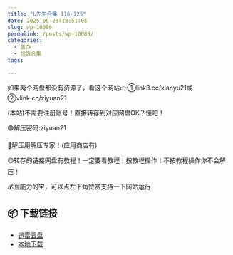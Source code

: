```yaml
---
title: "L先生合集 116-125"
date: 2025-08-23T18:51:05
slug: wp-10086
permalink: /posts/wp-10086/
categories:
  - 盖📺
  - 恰饭合集
tags:

---
```


如果两个网盘都没有资源了，看这个网站👉①link3.cc/xianyu21或②vlink.cc/ziyuan21

(本站)不需要注册账号！直接转存到对应网盘OK？懂吧！

🟢解压密码:ziyuan21

🔵解压用解压专家！(应用商店有)

🟡转存的链接网盘有教程！一定要看教程！按教程操作！不按教程操作你不会解压！

💰🈶能力的宝，可以点左下角赞赏支持一下网站运行

## 📦 下载链接
- [迅雷云盘](https://blziyuan21.com/pay-download/10086?key=32fc5a7ade&down_id=0)
- [本地下载](https://blziyuan21.com/pay-download/10086?key=32fc5a7ade&down_id=1)

